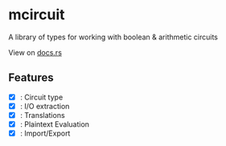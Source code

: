 # mcircuit
A library of types for working with boolean & arithmetic circuits

View on [docs.rs](mcircuit)

## Features
 - [x] : Circuit type
 - [x] : I/O extraction
 - [x] : Translations
 - [x] : Plaintext Evaluation
 - [x] : Import/Export
